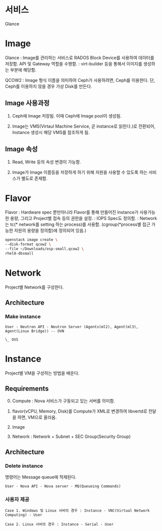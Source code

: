 # 서비스

Glance

# Image

Glance 
: Image를 관리하는 서비스로 RADOS Block Device를 사용하여 데이터를 저장함. API 및 Gateway 역할을 수행함.
: virt-builder 등을 통해서 이미지를 생성하는 부분에 해당함. 

QCOW2
: Image 형식 이름을 의미하여 Ceph가 사용하려면, Ceph를 이용한다. 단, Ceph를 이용하지 않을 경우 가상 Disk를 만든다. 


## Image 사용과정

1. Ceph에 Image 저장됨. 이때 Ceph에 Image pool이 생성됨.

2. Image는 VMS(Virtaul Machine Service, 곧 instance로 읽힌다.)로 전환되어, Instance 생성시 해당 VMS를 참조하게 됨. 

## Image 속성 

1. Read, Write 등의 속성 변경이 가능함. 

2. Image가 Image 이름등을 저장하게 하기 위해 자원을 사용할 수 있도록 하는 서비스가 별도로 존재함.


# Flavor

Flavor 
: Hardware spec 뿐만아니라 Flavor를 통해 만들어진 Instance가 사용가능한 용량, 그리고 Project별 접속 등의 권한을 설정.
: IOPS Spec도 정의함.
: Network는 tc(* network를 setting 하는 process)를 사용함. (cgroup(*process별 접근 가능한 자원의 용량을 정의함)에 정의되어 있음.)

```bash
openstack image create \
--disk-format qcow2 \
--file ~/Downloads/osp-small.qcow2 \
rhel8-dbsmall
```

# Network

Project별 Network를 구성한다.

## Architecture

### Make instance 
```
User - Neutron API - Neutron Server (Agents(ml2), Agent(ml3), Agent(Linux Bridge)) -- OVN
                                                                                   \_ OVS
```

# Instance 

Project별 VM을 구성하는 방법을 배운다. 

## Requirements

0. Compute : Nova 서비스가 구동되고 있는 서버를 의미함. 

0. flavor(vCPU, Memory, Disk)를 Compute가 XML로 변경하여 libvertd로 전달을 하면, VM으로 올라옴. 

1. Image 

2. Network : Network + Subnet + SEC Group(Security Group)

## Architecture

### Delete instance 

명령어는 Message queue에 적재된다. 

```
User - Nova API - Nova server - MQ(Queueing Commands)
```

### 사용자 제공

```
Case 1. Windows 및 Linux 서버의 경우 : Instance - VNC(Virtual Network Computing) - User

Case 2. Linux 서버의 경우 : Instance - Serial - User 
```